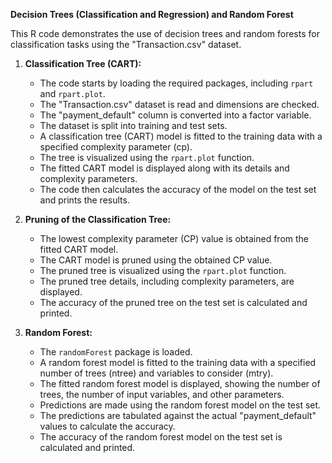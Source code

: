 **Decision Trees (Classification and Regression) and Random Forest**

This R code demonstrates the use of decision trees and random forests for classification tasks using the "Transaction.csv" dataset.

1. **Classification Tree (CART):**
   - The code starts by loading the required packages, including `rpart` and `rpart.plot`.
   - The "Transaction.csv" dataset is read and dimensions are checked.
   - The "payment_default" column is converted into a factor variable.
   - The dataset is split into training and test sets.
   - A classification tree (CART) model is fitted to the training data with a specified complexity parameter (cp).
   - The tree is visualized using the `rpart.plot` function.
   - The fitted CART model is displayed along with its details and complexity parameters.
   - The code then calculates the accuracy of the model on the test set and prints the results.

2. **Pruning of the Classification Tree:**
   - The lowest complexity parameter (CP) value is obtained from the fitted CART model.
   - The CART model is pruned using the obtained CP value.
   - The pruned tree is visualized using the `rpart.plot` function.
   - The pruned tree details, including complexity parameters, are displayed.
   - The accuracy of the pruned tree on the test set is calculated and printed.

3. **Random Forest:**
   - The `randomForest` package is loaded.
   - A random forest model is fitted to the training data with a specified number of trees (ntree) and variables to consider (mtry).
   - The fitted random forest model is displayed, showing the number of trees, the number of input variables, and other parameters.
   - Predictions are made using the random forest model on the test set.
   - The predictions are tabulated against the actual "payment_default" values to calculate the accuracy.
   - The accuracy of the random forest model on the test set is calculated and printed.
